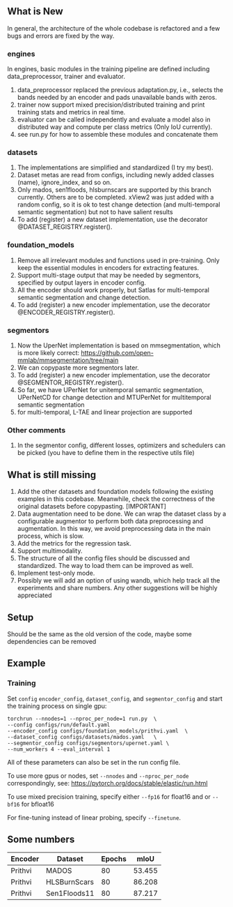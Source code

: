 ## What is New
In general, the architecture of the whole codebase is refactored and a few bugs and errors are fixed by the way.


### engines
In engines, basic modules in the training pipeline are defined including data_preprocessor, trainer and evaluator.
1. data_preprocessor replaced the previous adaptation.py, i.e., selects the bands needed by an encoder and pads unavailable bands with zeros.
2. trainer now support mixed precision/distributed training and print training stats and metrics in real time.
3. evaluator can be called independently and evaluate a model also in distributed way and compute per class metrics (Only IoU currently).
4. see run.py for how to assemble these modules and concatenate them

### datasets
1. The implementations are simplified and standardized (I try my best).
2. Dataset metas are read from configs, including newly added classes (name), ignore_index, and so on.
3. Only mados, sen1floods, hlsburnscars are supported by this branch currently. Others are to be completed. xView2 was just added with a random config, so it is ok to test change detection (and multi-temporal semantic segmentation) but not to have salient results
4. To add (register) a new dataset implementation, use the decorator @DATASET_REGISTRY.register().

### foundation_models
1. Remove all irrelevant modules and functions used in pre-training. Only keep the essential modules in encoders for extracting features.
2. Support multi-stage output that may be needed by segmentors, specified by output layers in encoder config.
3. All the encoder should work properly, but Satlas for multi-temporal semantic segmentation and change detection.
4. To add (register) a new encoder implementation, use the decorator @ENCODER_REGISTRY.register().

### segmentors
1. Now the UperNet implementation is based on mmsegmentation, which is more likely correct: https://github.com/open-mmlab/mmsegmentation/tree/main
2. We can copypaste more segmentors later.
3. To add (register) a new encoder implementation, use the decorator @SEGMENTOR_REGISTRY.register().
4. So far, we have UPerNet for unitemporal semantic segmentation, UPerNetCD for change detection and MTUPerNet for multitemporal semantic segmentation
5. for multi-temporal, L-TAE and linear projection are supported

### Other comments
1. In the segmentor config, different losses, optimizers and schedulers can be picked (you have to define them in the respective utils file)

## What is still missing
1. Add the other datasets and foundation models following the existing examples in this codebase. Meanwhile, check the correctness of the original datasets before copypasting. [IMPORTANT]
2. Data augmentation need to be done. We can wrap the dataset class by a configurable augmentor to perform both data preprocessing and augmentation. In this way, we avoid preprocessing data in the main process, which is slow.
3. Add the metrics for the regression task.
4. Support multimodality.
5. The structure of all the config files should be discussed and standardized. The way to load them can be improved as well.
6. Implement test-only mode.
7. Possibly we will add an option of using wandb, which help track all the experiments and share numbers.
Any other suggestions will be highly appreciated


## Setup
Should be the same as the old version of the code, maybe some dependencies can be removed


## Example
### Training
Set `config` `encoder_config`, `dataset_config`, and  `segmentor_config` and start the training process on single gpu:
```
torchrun --nnodes=1 --nproc_per_node=1 run.py  \
--config configs/run/default.yaml
--encoder_config configs/foundation_models/prithvi.yaml  \
--dataset_config configs/datasets/mados.yaml   \
--segmentor_config configs/segmentors/upernet.yaml \
--num_workers 4 --eval_interval 1
```

All of these parameters can also be set in the run config file.

To use more gpus or nodes, set `--nnodes` and `--nproc_per_node` correspondingly, see:
https://pytorch.org/docs/stable/elastic/run.html

To use mixed precision training, specify either `--fp16` for float16 and or `--bf16` for bfloat16

For fine-tuning instead of linear probing, specify `--finetune`.



## Some numbers

| Encoder | Dataset      | Epochs | mIoU   |
|---------|--------------|--------|--------|
| Prithvi | MADOS        | 80     | 53.455 |
| Prithvi | HLSBurnScars | 80     | 86.208 |
| Prithvi | Sen1Floods11 | 80     | 87.217 |


